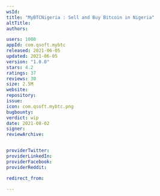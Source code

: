 ```yaml
---
wsId: 
title: "MyBTCNigeria : Sell and Buy Bitcoin in Nigeria"
altTitle: 
authors:

users: 1000
appId: com.qsoft.mybtc
released: 2021-06-05
updated: 2021-06-05
version: "1.0.0"
stars: 4.2
ratings: 37
reviews: 30
size: 2.5M
website: 
repository: 
issue: 
icon: com.qsoft.mybtc.png
bugbounty: 
verdict: wip
date: 2021-08-02
signer: 
reviewArchive:


providerTwitter: 
providerLinkedIn: 
providerFacebook: 
providerReddit: 

redirect_from:

---
```



